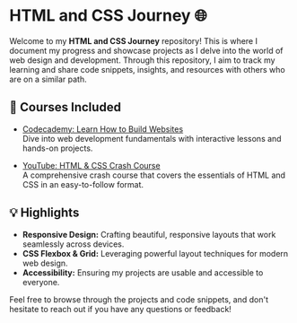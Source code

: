 # HTML and CSS Journey 🌐

Welcome to my **HTML and CSS Journey** repository! This is where I document my progress and showcase projects as I delve into the world of web design and development. Through this repository, I aim to track my learning and share code snippets, insights, and resources with others who are on a similar path.

## 🌟 Courses Included

- [Codecademy: Learn How to Build Websites](https://www.codecademy.com/enrolled/paths/learn-how-to-build-websites)  
  Dive into web development fundamentals with interactive lessons and hands-on projects.

- [YouTube: HTML & CSS Crash Course](https://youtu.be/HGTJBPNC-Gw?si=M2DtG1kyER1z-4hC)  
  A comprehensive crash course that covers the essentials of HTML and CSS in an easy-to-follow format.


## 💡 Highlights

- **Responsive Design:** Crafting beautiful, responsive layouts that work seamlessly across devices.
- **CSS Flexbox & Grid:** Leveraging powerful layout techniques for modern web design.
- **Accessibility:** Ensuring my projects are usable and accessible to everyone.

Feel free to browse through the projects and code snippets, and don't hesitate to reach out if you have any questions or feedback!
